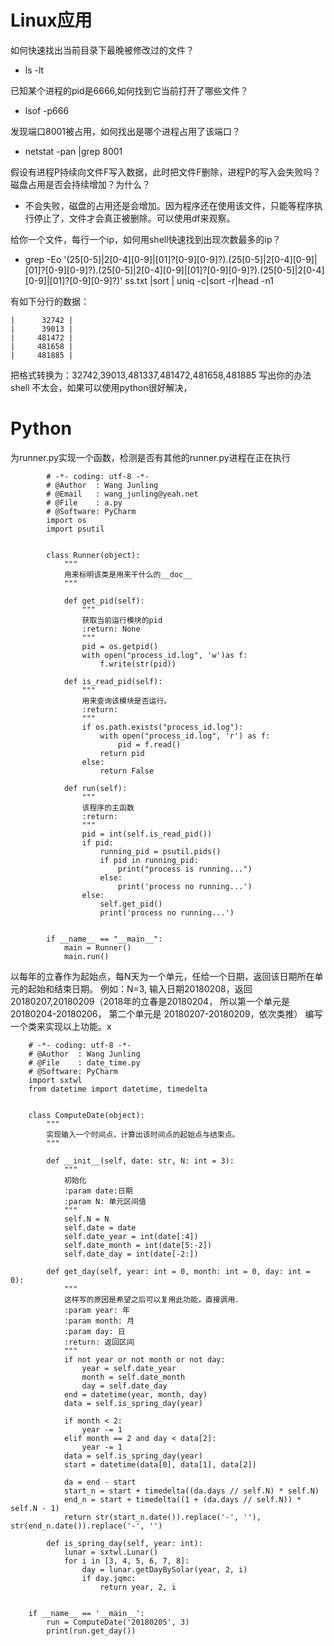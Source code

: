 # Linux应用
 如何快速找出当前目录下最晚被修改过的文件？

- ls -lt

 已知某个进程的pid是6666,如何找到它当前打开了哪些文件？

-  lsof -p666

 发现端口8001被占用，如何找出是哪个进程占用了该端口？

- netstat -pan |grep 8001

 假设有进程P持续向文件F写入数据，此时把文件F删除，进程P的写入会失败吗？磁盘占用是否会持续增加？为什么？

- 不会失败，磁盘的占用还是会增加。因为程序还在使用该文件，只能等程序执行停止了，文件才会真正被删除。可以使用df来观察。

 给你一个文件，每行一个ip，如何用shell快速找到出现次数最多的ip？

- grep -Eo '(25[0-5]|2[0-4][0-9]|[01]?[0-9][0-9]?)\.(25[0-5]|2[0-4][0-9]|[01]?[0-9][0-9]?)\.(25[0-5]|2[0-4][0-9]|[01]?[0-9][0-9]?)\.(25[0-5]|2[0-4][0-9]|[01]?[0-9][0-9]?)' ss.txt |sort | uniq -c|sort -r|head -n1

有如下分行的数据：

    |      32742 |
    |      39013 |
    |     481472 |
    |     481658 |
    |     481885 |
    
 把格式转换为：32742,39013,481337,481472,481658,481885
 写出你的办法
 shell 不太会，如果可以使用python很好解决，
    

# Python
为runner.py实现一个函数，检测是否有其他的runner.py进程在正在执行

    
            # -*- coding: utf-8 -*-
            # @Author  : Wang Junling
            # @Email   : wang_junling@yeah.net
            # @File    : a.py
            # @Software: PyCharm
            import os
            import psutil
            
            
            class Runner(object):
                """
                用来标明该类是用来干什么的__doc__
                """
            
                def get_pid(self):
                    """
                    获取当前运行模块的pid
                    :return: None
                    """
                    pid = os.getpid()
                    with open("process_id.log", 'w')as f:
                        f.write(str(pid))
            
                def is_read_pid(self):
                    """
                    用来查询该模块是否运行。
                    :return:
                    """
                    if os.path.exists("process_id.log"):
                        with open("process_id.log", 'r') as f:
                            pid = f.read()
                        return pid
                    else:
                        return False
            
                def run(self):
                    """
                    该程序的主函数
                    :return:
                    """
                    pid = int(self.is_read_pid())
                    if pid:
                        running_pid = psutil.pids()
                        if pid in running_pid:
                            print("process is running...")
                        else:
                            print('process no running...')
                    else:
                        self.get_pid()
                        print('process no running...')
            
            
            if __name__ == "__main__":
                main = Runner()
                main.run()


以每年的立春作为起始点，每N天为一个单元，任给一个日期，返回该日期所在单元的起始和结束日期。
例如：N=3, 输入日期20180208，返回 20180207,20180209（2018年的立春是20180204，
所以第一个单元是20180204-20180206，
第二个单元是 20180207-20180209，依次类推）
      编写一个类来实现以上功能。x
      
        # -*- coding: utf-8 -*-
        # @Author  : Wang Junling
        # @File    : date_time.py
        # @Software: PyCharm
        import sxtwl
        from datetime import datetime, timedelta
        
        
        class ComputeDate(object):
            """
            实现输入一个时间点，计算出该时间点的起始点与结束点。
            """
        
            def __init__(self, date: str, N: int = 3):
                """
                初始化
                :param date:日期
                :param N: 单元区间值
                """
                self.N = N
                self.date = date
                self.date_year = int(date[:4])
                self.date_month = int(date[5:-2])
                self.date_day = int(date[-2:])
        
            def get_day(self, year: int = 0, month: int = 0, day: int = 0):
                """
                这样写的原因是希望之后可以复用此功能，直接调用．
                :param year: 年
                :param month: 月
                :param day: 日
                :return: 返回区间
                """
                if not year or not month or not day:
                    year = self.date_year
                    month = self.date_month
                    day = self.date_day
                end = datetime(year, month, day)
                data = self.is_spring_day(year)
        
                if month < 2:
                    year -= 1
                elif month == 2 and day < data[2]:
                    year -= 1
                data = self.is_spring_day(year)
                start = datetime(data[0], data[1], data[2])
        
                da = end - start
                start_n = start + timedelta((da.days // self.N) * self.N)
                end_n = start + timedelta((1 + (da.days // self.N)) * self.N - 1)
                return str(start_n.date()).replace('-', ''), str(end_n.date()).replace('-', '')
        
            def is_spring_day(self, year: int):
                lunar = sxtwl.Lunar()
                for i in [3, 4, 5, 6, 7, 8]:
                    day = lunar.getDayBySolar(year, 2, i)
                    if day.jqmc:
                        return year, 2, i
        
        
        if __name__ == '__main__':
            run = ComputeDate('20180205', 3)
            print(run.get_day())
